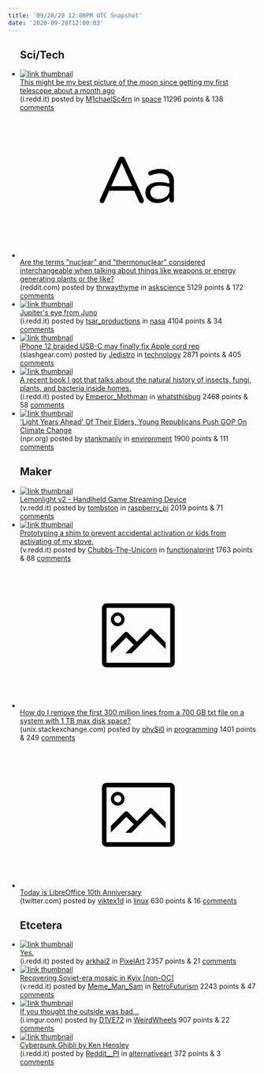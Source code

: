 ```yaml
---
title: '09/28/20 12:00PM UTC Snapshot'
date: '2020-09-28T12:00:03'
---
```

<ul>
<h2>Sci/Tech</h2>

<li><a href='https://i.redd.it/lxhcwpqq2sp51.jpg'><img src='https://a.thumbs.redditmedia.com/lF23DrFSKT2Hxmc_jbzkvUIG70xOcJYlr9rc_UTxkQ0.jpg' alt='link thumbnail'></a><div><div class='linkTitle'><a href='https://i.redd.it/lxhcwpqq2sp51.jpg'>This might be my best picture of the moon since getting my first telescope about a month ago</a></div>(i.redd.it) posted by <a href='https://www.reddit.com/user/M1chaelSc4rn'>M1chaelSc4rn</a> in <a href='https://www.reddit.com/r/space'>space</a> 11296 points & 138 <a href='https://www.reddit.com/r/space/comments/j11io8/this_might_be_my_best_picture_of_the_moon_since/'>comments</a></div></li>

<li><a href='https://www.reddit.com/r/askscience/comments/j0zeu8/are_the_terms_nuclear_and_thermonuclear/'><svg version='1.1' viewBox='-34 -12 104 64' preserveAspectRatio='xMidYMid slice' xmlns='http://www.w3.org/2000/svg' xmlns:xlink='http://www.w3.org/1999/xlink'>
    <title>text link thumbnail</title>
    <path d='M12.19,8.84a1.45,1.45,0,0,0-1.4-1h-.12a1.46,1.46,0,0,0-1.42,1L1.14,26.56a1.29,1.29,0,0,0-.14.59,1,1,0,0,0,1,1,1.12,1.12,0,0,0,1.08-.77l2.08-4.65h11l2.08,4.59a1.24,1.24,0,0,0,1.12.83,1.08,1.08,0,0,0,1.08-1.08,1.64,1.64,0,0,0-.14-.57ZM6.08,20.71l4.59-10.22,4.6,10.22Z'>
    </path>
    <path d='M32.24,14.78A6.35,6.35,0,0,0,27.6,13.2a11.36,11.36,0,0,0-4.7,1,1,1,0,0,0-.58.89,1,1,0,0,0,.94.92,1.23,1.23,0,0,0,.39-.08,8.87,8.87,0,0,1,3.72-.81c2.7,0,4.28,1.33,4.28,3.92v.5a15.29,15.29,0,0,0-4.42-.61c-3.64,0-6.14,1.61-6.14,4.64v.05c0,2.95,2.7,4.48,5.37,4.48a6.29,6.29,0,0,0,5.19-2.48V26.9a1,1,0,0,0,1,1,1,1,0,0,0,1-1.06V19A5.71,5.71,0,0,0,32.24,14.78Zm-.56,7.7c0,2.28-2.17,3.89-4.81,3.89-1.94,0-3.61-1.06-3.61-2.86v-.06c0-1.8,1.5-3,4.2-3a15.2,15.2,0,0,1,4.22.61Z'>
    </path>
    </svg></a><div><div class='linkTitle'><a href='https://www.reddit.com/r/askscience/comments/j0zeu8/are_the_terms_nuclear_and_thermonuclear/'>Are the terms "nuclear" and "thermonuclear" considered interchangeable when talking about things like weapons or energy generating plants or the like?</a></div>(reddit.com) posted by <a href='https://www.reddit.com/user/thrwaythyme'>thrwaythyme</a> in <a href='https://www.reddit.com/r/askscience'>askscience</a> 5129 points & 172 <a href='https://www.reddit.com/r/askscience/comments/j0zeu8/are_the_terms_nuclear_and_thermonuclear/'>comments</a></div></li>

<li><a href='https://i.redd.it/1ywq2q0jzop51.jpg'><img src='https://b.thumbs.redditmedia.com/LtxtLu_q-5HEsCqhdjDrVg5ZZ8eCpaU0VvCSUXh-kvM.jpg' alt='link thumbnail'></a><div><div class='linkTitle'><a href='https://i.redd.it/1ywq2q0jzop51.jpg'>Jupiter's eye from Juno</a></div>(i.redd.it) posted by <a href='https://www.reddit.com/user/tsar_productions'>tsar_productions</a> in <a href='https://www.reddit.com/r/nasa'>nasa</a> 4104 points & 34 <a href='https://www.reddit.com/r/nasa/comments/j0r3cv/jupiters_eye_from_juno/'>comments</a></div></li>

<li><a href='https://www.slashgear.com/iphone-12-braided-usb-c-may-finally-fix-apple-cord-rep-25639918/'><img src='https://b.thumbs.redditmedia.com/Vf_RUBT632ffih5vP5XvspMrccg7ZqE0kaS-OwyCLBU.jpg' alt='link thumbnail'></a><div><div class='linkTitle'><a href='https://www.slashgear.com/iphone-12-braided-usb-c-may-finally-fix-apple-cord-rep-25639918/'>iPhone 12 braided USB-C may finally fix Apple cord rep</a></div>(slashgear.com) posted by <a href='https://www.reddit.com/user/Jedistro'>Jedistro</a> in <a href='https://www.reddit.com/r/technology'>technology</a> 2871 points & 405 <a href='https://www.reddit.com/r/technology/comments/j0rqup/iphone_12_braided_usbc_may_finally_fix_apple_cord/'>comments</a></div></li>

<li><a href='https://i.redd.it/o4znj67a9pp51.jpg'><img src='https://b.thumbs.redditmedia.com/2m8vXeOfPnBXazGtKP3PGx2iTPwcPKDckGK3IQJgt_o.jpg' alt='link thumbnail'></a><div><div class='linkTitle'><a href='https://i.redd.it/o4znj67a9pp51.jpg'>A recent book I got that talks about the natural history of insects, fungi, plants, and bacteria inside homes.</a></div>(i.redd.it) posted by <a href='https://www.reddit.com/user/Emperor_Mothman'>Emperor_Mothman</a> in <a href='https://www.reddit.com/r/whatsthisbug'>whatsthisbug</a> 2468 points & 58 <a href='https://www.reddit.com/r/whatsthisbug/comments/j0rw9k/a_recent_book_i_got_that_talks_about_the_natural/'>comments</a></div></li>

<li><a href='https://www.npr.org/2020/09/25/916238283/light-years-ahead-of-their-elders-young-republicans-push-gop-on-climate-change'><img src='https://a.thumbs.redditmedia.com/eDZ5Y0s930cJQbyUDUziINLHE7d9o17NtJp7ewJUOQ4.jpg' alt='link thumbnail'></a><div><div class='linkTitle'><a href='https://www.npr.org/2020/09/25/916238283/light-years-ahead-of-their-elders-young-republicans-push-gop-on-climate-change'>'Light Years Ahead' Of Their Elders, Young Republicans Push GOP On Climate Change</a></div>(npr.org) posted by <a href='https://www.reddit.com/user/stankmanly'>stankmanly</a> in <a href='https://www.reddit.com/r/environment'>environment</a> 1900 points & 111 <a href='https://www.reddit.com/r/environment/comments/j0y9pq/light_years_ahead_of_their_elders_young/'>comments</a></div></li>

<h2>Maker</h2>

<li><a href='https://v.redd.it/2ory29u72rp51'><img src='https://b.thumbs.redditmedia.com/gPJbtaYXlN3GBbEux3CGwWwUG8t8yaBd_JMXdgBjcdE.jpg' alt='link thumbnail'></a><div><div class='linkTitle'><a href='https://v.redd.it/2ory29u72rp51'>Lemonlight v2 - Handlheld Game Streaming Device</a></div>(v.redd.it) posted by <a href='https://www.reddit.com/user/tombston'>tombston</a> in <a href='https://www.reddit.com/r/raspberry_pi'>raspberry_pi</a> 2019 points & 71 <a href='https://www.reddit.com/r/raspberry_pi/comments/j0yf6p/lemonlight_v2_handlheld_game_streaming_device/'>comments</a></div></li>

<li><a href='https://v.redd.it/98mechxk1qp51'><img src='https://a.thumbs.redditmedia.com/Juazfl4YTUMhPZSVacv8TqNJ8W7X-spTp8MPYdbC904.jpg' alt='link thumbnail'></a><div><div class='linkTitle'><a href='https://v.redd.it/98mechxk1qp51'>Prototyping a shim to prevent accidental activation or kids from activating of my stove.</a></div>(v.redd.it) posted by <a href='https://www.reddit.com/user/Chubbs-The-Unicorn'>Chubbs-The-Unicorn</a> in <a href='https://www.reddit.com/r/functionalprint'>functionalprint</a> 1763 points & 88 <a href='https://www.reddit.com/r/functionalprint/comments/j0uocf/prototyping_a_shim_to_prevent_accidental/'>comments</a></div></li>

<li><a href='https://unix.stackexchange.com/questions/610494/how-do-i-remove-the-first-300-million-lines-from-a-700-gb-txt-file-on-a-system-w'><svg version='1.1' viewBox='-34 -14 104 64' preserveAspectRatio='xMidYMid meet' xmlns='http://www.w3.org/2000/svg' xmlns:xlink='http://www.w3.org/1999/xlink'>
    <title>link thumbnail</title>
    <path d='M32,4H4A2,2,0,0,0,2,6V30a2,2,0,0,0,2,2H32a2,2,0,0,0,2-2V6A2,2,0,0,0,32,4ZM4,30V6H32V30Z'></path>
    <path d='M8.92,14a3,3,0,1,0-3-3A3,3,0,0,0,8.92,14Zm0-4.6A1.6,1.6,0,1,1,7.33,11,1.6,1.6,0,0,1,8.92,9.41Z'></path>
    <path d='M22.78,15.37l-5.4,5.4-4-4a1,1,0,0,0-1.41,0L5.92,22.9v2.83l6.79-6.79L16,22.18l-3.75,3.75H15l8.45-8.45L30,24V21.18l-5.81-5.81A1,1,0,0,0,22.78,15.37Z'></path>
    </svg></a><div><div class='linkTitle'><a href='https://unix.stackexchange.com/questions/610494/how-do-i-remove-the-first-300-million-lines-from-a-700-gb-txt-file-on-a-system-w'>How do I remove the first 300 million lines from a 700 GB txt file on a system with 1 TB max disk space?</a></div>(unix.stackexchange.com) posted by <a href='https://www.reddit.com/user/phySi0'>phySi0</a> in <a href='https://www.reddit.com/r/programming'>programming</a> 1401 points & 249 <a href='https://www.reddit.com/r/programming/comments/j11k92/how_do_i_remove_the_first_300_million_lines_from/'>comments</a></div></li>

<li><a href='https://twitter.com/libreoffice/status/1310333845368180736'><svg version='1.1' viewBox='-34 -14 104 64' preserveAspectRatio='xMidYMid meet' xmlns='http://www.w3.org/2000/svg' xmlns:xlink='http://www.w3.org/1999/xlink'>
    <title>link thumbnail</title>
    <path d='M32,4H4A2,2,0,0,0,2,6V30a2,2,0,0,0,2,2H32a2,2,0,0,0,2-2V6A2,2,0,0,0,32,4ZM4,30V6H32V30Z'></path>
    <path d='M8.92,14a3,3,0,1,0-3-3A3,3,0,0,0,8.92,14Zm0-4.6A1.6,1.6,0,1,1,7.33,11,1.6,1.6,0,0,1,8.92,9.41Z'></path>
    <path d='M22.78,15.37l-5.4,5.4-4-4a1,1,0,0,0-1.41,0L5.92,22.9v2.83l6.79-6.79L16,22.18l-3.75,3.75H15l8.45-8.45L30,24V21.18l-5.81-5.81A1,1,0,0,0,22.78,15.37Z'></path>
    </svg></a><div><div class='linkTitle'><a href='https://twitter.com/libreoffice/status/1310333845368180736'>Today is LibreOffice 10th Anniversary</a></div>(twitter.com) posted by <a href='https://www.reddit.com/user/viktex1d'>viktex1d</a> in <a href='https://www.reddit.com/r/linux'>linux</a> 630 points & 16 <a href='https://www.reddit.com/r/linux/comments/j14qc9/today_is_libreoffice_10th_anniversary/'>comments</a></div></li>

<h2>Etcetera</h2>

<li><a href='https://i.redd.it/g6ypibe7ftp51.png'><img src='https://a.thumbs.redditmedia.com/KoVpbIQBt4GHHqjMHZUxdKeNDGmlzVon4atkWb0fOi0.jpg' alt='link thumbnail'></a><div><div class='linkTitle'><a href='https://i.redd.it/g6ypibe7ftp51.png'>Yes.</a></div>(i.redd.it) posted by <a href='https://www.reddit.com/user/arkhai2'>arkhai2</a> in <a href='https://www.reddit.com/r/PixelArt'>PixelArt</a> 2357 points & 21 <a href='https://www.reddit.com/r/PixelArt/comments/j15ge2/yes/'>comments</a></div></li>

<li><a href='https://v.redd.it/aj6budon3rp51'><img src='https://b.thumbs.redditmedia.com/uwvTmbV9b3KT7UhPdf5-pu2kaqA0jIwmXSFQkbBKjwc.jpg' alt='link thumbnail'></a><div><div class='linkTitle'><a href='https://v.redd.it/aj6budon3rp51'>Recovering Soviet-era mosaic in Kyiv [non-OC]</a></div>(v.redd.it) posted by <a href='https://www.reddit.com/user/Meme_Man_Sam'>Meme_Man_Sam</a> in <a href='https://www.reddit.com/r/RetroFuturism'>RetroFuturism</a> 2243 points & 47 <a href='https://www.reddit.com/r/RetroFuturism/comments/j12fel/recovering_sovietera_mosaic_in_kyiv_nonoc/'>comments</a></div></li>

<li><a href='https://i.imgur.com/nWM1Phn.jpg'><img src='https://b.thumbs.redditmedia.com/Ywr9Gim7gpLBx61H_F1sAImtwSjTxrwTMJ4mQiIRqbM.jpg' alt='link thumbnail'></a><div><div class='linkTitle'><a href='https://i.imgur.com/nWM1Phn.jpg'>If you thought the outside was bad...</a></div>(i.imgur.com) posted by <a href='https://www.reddit.com/user/D1VE72'>D1VE72</a> in <a href='https://www.reddit.com/r/WeirdWheels'>WeirdWheels</a> 907 points & 22 <a href='https://www.reddit.com/r/WeirdWheels/comments/j0z17m/if_you_thought_the_outside_was_bad/'>comments</a></div></li>

<li><a href='https://i.redd.it/h7tn4sffjqp51.jpg'><img src='https://b.thumbs.redditmedia.com/H5dx4azyVYbXiUNzfdUX_-jQSKt8VScPBCqpTTTbYpk.jpg' alt='link thumbnail'></a><div><div class='linkTitle'><a href='https://i.redd.it/h7tn4sffjqp51.jpg'>Cyberpunk Ghibli by Ken Hensley</a></div>(i.redd.it) posted by <a href='https://www.reddit.com/user/Reddit__PI'>Reddit__PI</a> in <a href='https://www.reddit.com/r/alternativeart'>alternativeart</a> 372 points & 3 <a href='https://www.reddit.com/r/alternativeart/comments/j0wbr9/cyberpunk_ghibli_by_ken_hensley/'>comments</a></div></li>

</ul>
